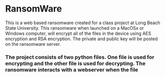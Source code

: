 # RansomWare

This is a web based ransomware created for a class project at Long Beach State University. This ransomware when launched on a MacOSx or Windows computer, will encrypt all of the files in the device using AES encryption and RSA encryption. The private and public key will be posted on the ransomware server.

### The project consists of two python files. One file is used for encrypting and the other file is used for decrypting. The ransomware interacts with a webserver when the file 
